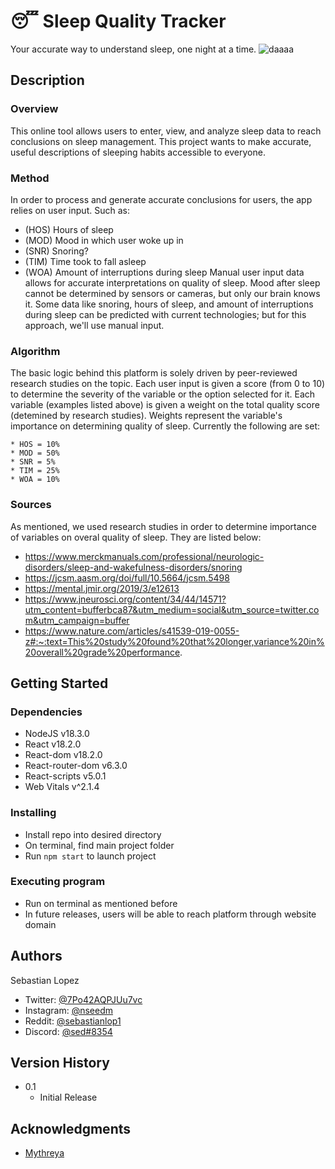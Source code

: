 # 😴 Sleep Quality Tracker
Your accurate way to understand sleep, one night at a time.
![daaaa](https://user-images.githubusercontent.com/77998447/182266634-53457110-5603-4b27-a9cc-ce760a88ac6b.png)
## Description

### Overview
This online tool allows users to enter, view, and analyze sleep data to reach conclusions on sleep management. This project wants to make accurate, useful descriptions of sleeping habits accessible to everyone.

### Method
In order to process and generate accurate conclusions for users, the app relies on user input. Such as:
* (HOS) Hours of sleep
* (MOD) Mood in which user woke up in
* (SNR) Snoring?
* (TIM) Time took to fall asleep
* (WOA) Amount of interruptions during sleep
Manual user input data allows for accurate interpretations on quality of sleep. Mood after sleep cannot be determined by sensors or cameras, but only our brain knows it. Some data like snoring, hours of sleep, and amount of interruptions during sleep can be predicted with current technologies; but for this approach, we'll use manual input.

### Algorithm
The basic logic behind this platform is solely driven by peer-reviewed research studies on the topic. Each user input is given a score (from 0 to 10) to determine the severity of the variable or the option selected for it. Each variable (examples listed above) is given a weight on the total quality score (detemined by research studies). Weights represent the variable's importance on determining quality of sleep. Currently the following are set:
```
* HOS = 10%
* MOD = 50%
* SNR = 5%
* TIM = 25%
* WOA = 10%
```

### Sources
As mentioned, we used research studies in order to determine importance of variables on overal quality of sleep. They are listed below:
* https://www.merckmanuals.com/professional/neurologic-disorders/sleep-and-wakefulness-disorders/snoring
* https://jcsm.aasm.org/doi/full/10.5664/jcsm.5498
* https://mental.jmir.org/2019/3/e12613
* https://www.jneurosci.org/content/34/44/14571?utm_content=bufferbca87&utm_medium=social&utm_source=twitter.com&utm_campaign=buffer
* https://www.nature.com/articles/s41539-019-0055-z#:~:text=This%20study%20found%20that%20longer,variance%20in%20overall%20grade%20performance.

## Getting Started

### Dependencies

* NodeJS v18.3.0
* React v18.2.0
* React-dom v18.2.0
* React-router-dom v6.3.0
* React-scripts v5.0.1
* Web Vitals v^2.1.4

### Installing

* Install repo into desired directory
* On terminal, find main project folder
* Run ``` npm start ``` to launch project

### Executing program

* Run on terminal as mentioned before
* In future releases, users will be able to reach platform through website domain

## Authors

Sebastian Lopez
* Twitter: [@7Po42AQPJUu7vc](https://twitter.com/7Po42AQPJUu7vc)
* Instagram: [@nseedm](https://instagram.com/nseedm)
* Reddit: [@sebastianlop1](https://www.reddit.com/user/sebastianlop1)
* Discord: [@sed#8354]()

## Version History

* 0.1
    * Initial Release

## Acknowledgments

* [Mythreya](https://github.com/mythreya75)

